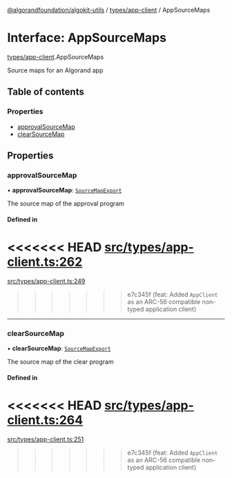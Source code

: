 [@algorandfoundation/algokit-utils](../README.md) / [types/app-client](../modules/types_app_client.md) / AppSourceMaps

# Interface: AppSourceMaps

[types/app-client](../modules/types_app_client.md).AppSourceMaps

Source maps for an Algorand app

## Table of contents

### Properties

- [approvalSourceMap](types_app_client.AppSourceMaps.md#approvalsourcemap)
- [clearSourceMap](types_app_client.AppSourceMaps.md#clearsourcemap)

## Properties

### approvalSourceMap

• **approvalSourceMap**: [`SourceMapExport`](types_app_client.SourceMapExport.md)

The source map of the approval program

#### Defined in

<<<<<<< HEAD
[src/types/app-client.ts:262](https://github.com/algorandfoundation/algokit-utils-ts/blob/main/src/types/app-client.ts#L262)
=======
[src/types/app-client.ts:249](https://github.com/algorandfoundation/algokit-utils-ts/blob/main/src/types/app-client.ts#L249)
>>>>>>> e7c345f (feat: Added `AppClient` as an ARC-56 compatible non-typed application client)

___

### clearSourceMap

• **clearSourceMap**: [`SourceMapExport`](types_app_client.SourceMapExport.md)

The source map of the clear program

#### Defined in

<<<<<<< HEAD
[src/types/app-client.ts:264](https://github.com/algorandfoundation/algokit-utils-ts/blob/main/src/types/app-client.ts#L264)
=======
[src/types/app-client.ts:251](https://github.com/algorandfoundation/algokit-utils-ts/blob/main/src/types/app-client.ts#L251)
>>>>>>> e7c345f (feat: Added `AppClient` as an ARC-56 compatible non-typed application client)
